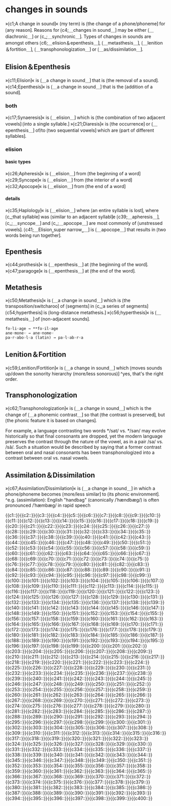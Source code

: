 # changes in sounds

»⟮c1;A change in sound⟯« (my term) is ⟮the change of a phone/phoneme⟯ for ⟮any reason⟯.
Reasons for ⟮c4;＿changes in sound＿⟯ may be either ⟮＿diachronic＿⟯ or ⟮c_;＿synchronic＿⟯.
Types of changes in sounds are amongst others ⟮c6;＿elision＆epenthesis＿⟯, ⟮＿metasthesis＿⟯, ⟮＿lenition＆fortition＿⟯, ⟮＿transphonologization＿⟯ or ⟮＿as/dissimilation＿⟯.

## Elision＆Epenthesis

»⟮c11;Elision⟯« is ⟮＿a change in sound＿⟯ that is ⟮the removal of a sound⟯.
»⟮c14;Epenthesis⟯« is ⟮＿a change in sound＿⟯ that is the ⟮addition of a sound⟯.

### both

»⟮c17;Synaeresis⟯« is ⟮＿elision＿⟯ which is ⟮the combination of two adjacent vowels⟯ ⟮into a single syllable.⟯
»⟮c21;Diaresis⟯« is ⟮the occurrence⟯ or ⟮＿epenthesis＿⟯ of/to ⟮two sequential vowels⟯ which are ⟮part of different syllables⟯.

### elision

#### basic types

»⟮c26;Apheresis⟯« is ⟮＿elision＿⟯ from ⟮the beginning of a word⟯
»⟮c29;Syncope⟯« is ⟮＿elision＿⟯ from ⟮the interior of a word⟯
»⟮c32;Apocope⟯« is ⟮＿elision＿⟯ from ⟮the end of a word⟯

#### details

»⟮c35;Haplology⟯« is ⟮＿elision＿⟯ where ⟮an entire syllable is lost⟯, where ⟮c_;that syllable⟯ was ⟮similar to an adjacent syllabl⟯e
⟮c39;＿apheresis＿⟯, ⟮c_;＿syncope＿⟯ and ⟮c_;＿apocope＿⟯ are most commonly of ⟮unstressed vowels⟯.
⟮c41;＿Elision⎵super narrow⎵＿⟯ is ⟮＿apocope＿⟯ that results in ⟮two words being run together⟯.

## Epenthesis

»⟮c44;prothesis⟯« is ⟮＿epenthesis＿⟯ at ⟮the beginning of the word⟯.
»⟮c47;paragoge⟯« is ⟮＿epenthesis＿⟯ at ⟮the end of the word⟯.

## Metathesis

»⟮c50;Metathesis⟯« is ⟮＿a change in sound＿⟯ which is ⟮the transposition/switcharoo⟯ of ⟮segments⟯ in ⟮c_;a series of segments⟯
⟮c54;hyperthesis⟯ is ⟮long-distance metathesis.⟯
»⟮c56;hyperthesis⟯« is ⟮＿metathesis＿⟯ of ⟮non-adjacent sounds⟯.

```
fo☞li☜age → **fo☞il☜age
ane☞mone☜ → ane☞nome☜
pa☞r☜abo☞l☜a (latin) → pa☞l☜ab☞r☜a
```

## Lenition＆Fortition

»⟮c59;Lenition/Fortition⟯« is ⟮＿a change in sound＿⟯ which ⟮moves sounds up/down the sonority hierarchy (more/less sonorous)⟯
^yes, that's the right order.

## Transphonologization

»⟮c62;Transphonologization⟯«  is ⟮＿a change in sound＿⟯ which is the change of ⟮＿a phonemic contrast＿⟯ so that ⟮the contrast is preserved⟯, but ⟮the phonic feature it is based on changes⟯.

For example, a language contrasting two words */sat/ vs. */san/ may evolve historically so that final consonants are dropped, yet the modern language preserves the contrast through the nature of the vowel, as in a pair /sa/ vs. /sã/. Such a situation would be described by saying that a former contrast between oral and nasal consonants has been transphonologized into a contrast between oral vs. nasal vowels. 

## Assimilation＆Dissimilation

»⟮c67;Assimilation/Dissimilation⟯« is ⟮＿a change in sound＿⟯ in which a phone/phoneme becomes ⟮more/less similar⟯ to ⟮its phonic environment⟯. 
^e.g. (assimilation): English "handbag" (canonically /ˈhændbæɡ/) is often pronounced /ˈhæmbæɡ/ in rapid speech 

<span class="cloze-dump">{{c1::}}{{c2::}}{{c3::}}{{c4::}}{{c5::}}{{c6::}}{{c7::}}{{c8::}}{{c9::}}{{c10::}}{{c11::}}{{c12::}}{{c13::}}{{c14::}}{{c15::}}{{c16::}}{{c17::}}{{c18::}}{{c19::}}{{c20::}}{{c21::}}{{c22::}}{{c23::}}{{c24::}}{{c25::}}{{c26::}}{{c27::}}{{c28::}}{{c29::}}{{c30::}}{{c31::}}{{c32::}}{{c33::}}{{c34::}}{{c35::}}{{c36::}}{{c37::}}{{c38::}}{{c39::}}{{c40::}}{{c41::}}{{c42::}}{{c43::}}{{c44::}}{{c45::}}{{c46::}}{{c47::}}{{c48::}}{{c49::}}{{c50::}}{{c51::}}{{c52::}}{{c53::}}{{c54::}}{{c55::}}{{c56::}}{{c57::}}{{c58::}}{{c59::}}{{c60::}}{{c61::}}{{c62::}}{{c63::}}{{c64::}}{{c65::}}{{c66::}}{{c67::}}{{c68::}}{{c69::}}{{c70::}}{{c71::}}{{c72::}}{{c73::}}{{c74::}}{{c75::}}{{c76::}}{{c77::}}{{c78::}}{{c79::}}{{c80::}}{{c81::}}{{c82::}}{{c83::}}{{c84::}}{{c85::}}{{c86::}}{{c87::}}{{c88::}}{{c89::}}{{c90::}}{{c91::}}{{c92::}}{{c93::}}{{c94::}}{{c95::}}{{c96::}}{{c97::}}{{c98::}}{{c99::}}{{c100::}}{{c101::}}{{c102::}}{{c103::}}{{c104::}}{{c105::}}{{c106::}}{{c107::}}{{c108::}}{{c109::}}{{c110::}}{{c111::}}{{c112::}}{{c113::}}{{c114::}}{{c115::}}{{c116::}}{{c117::}}{{c118::}}{{c119::}}{{c120::}}{{c121::}}{{c122::}}{{c123::}}{{c124::}}{{c125::}}{{c126::}}{{c127::}}{{c128::}}{{c129::}}{{c130::}}{{c131::}}{{c132::}}{{c133::}}{{c134::}}{{c135::}}{{c136::}}{{c137::}}{{c138::}}{{c139::}}{{c140::}}{{c141::}}{{c142::}}{{c143::}}{{c144::}}{{c145::}}{{c146::}}{{c147::}}{{c148::}}{{c149::}}{{c150::}}{{c151::}}{{c152::}}{{c153::}}{{c154::}}{{c155::}}{{c156::}}{{c157::}}{{c158::}}{{c159::}}{{c160::}}{{c161::}}{{c162::}}{{c163::}}{{c164::}}{{c165::}}{{c166::}}{{c167::}}{{c168::}}{{c169::}}{{c170::}}{{c171::}}{{c172::}}{{c173::}}{{c174::}}{{c175::}}{{c176::}}{{c177::}}{{c178::}}{{c179::}}{{c180::}}{{c181::}}{{c182::}}{{c183::}}{{c184::}}{{c185::}}{{c186::}}{{c187::}}{{c188::}}{{c189::}}{{c190::}}{{c191::}}{{c192::}}{{c193::}}{{c194::}}{{c195::}}{{c196::}}{{c197::}}{{c198::}}{{c199::}}{{c200::}}{{c201::}}{{c202::}}{{c203::}}{{c204::}}{{c205::}}{{c206::}}{{c207::}}{{c208::}}{{c209::}}{{c210::}}{{c211::}}{{c212::}}{{c213::}}{{c214::}}{{c215::}}{{c216::}}{{c217::}}{{c218::}}{{c219::}}{{c220::}}{{c221::}}{{c222::}}{{c223::}}{{c224::}}{{c225::}}{{c226::}}{{c227::}}{{c228::}}{{c229::}}{{c230::}}{{c231::}}{{c232::}}{{c233::}}{{c234::}}{{c235::}}{{c236::}}{{c237::}}{{c238::}}{{c239::}}{{c240::}}{{c241::}}{{c242::}}{{c243::}}{{c244::}}{{c245::}}{{c246::}}{{c247::}}{{c248::}}{{c249::}}{{c250::}}{{c251::}}{{c252::}}{{c253::}}{{c254::}}{{c255::}}{{c256::}}{{c257::}}{{c258::}}{{c259::}}{{c260::}}{{c261::}}{{c262::}}{{c263::}}{{c264::}}{{c265::}}{{c266::}}{{c267::}}{{c268::}}{{c269::}}{{c270::}}{{c271::}}{{c272::}}{{c273::}}{{c274::}}{{c275::}}{{c276::}}{{c277::}}{{c278::}}{{c279::}}{{c280::}}{{c281::}}{{c282::}}{{c283::}}{{c284::}}{{c285::}}{{c286::}}{{c287::}}{{c288::}}{{c289::}}{{c290::}}{{c291::}}{{c292::}}{{c293::}}{{c294::}}{{c295::}}{{c296::}}{{c297::}}{{c298::}}{{c299::}}{{c300::}}{{c301::}}{{c302::}}{{c303::}}{{c304::}}{{c305::}}{{c306::}}{{c307::}}{{c308::}}{{c309::}}{{c310::}}{{c311::}}{{c312::}}{{c313::}}{{c314::}}{{c315::}}{{c316::}}{{c317::}}{{c318::}}{{c319::}}{{c320::}}{{c321::}}{{c322::}}{{c323::}}{{c324::}}{{c325::}}{{c326::}}{{c327::}}{{c328::}}{{c329::}}{{c330::}}{{c331::}}{{c332::}}{{c333::}}{{c334::}}{{c335::}}{{c336::}}{{c337::}}{{c338::}}{{c339::}}{{c340::}}{{c341::}}{{c342::}}{{c343::}}{{c344::}}{{c345::}}{{c346::}}{{c347::}}{{c348::}}{{c349::}}{{c350::}}{{c351::}}{{c352::}}{{c353::}}{{c354::}}{{c355::}}{{c356::}}{{c357::}}{{c358::}}{{c359::}}{{c360::}}{{c361::}}{{c362::}}{{c363::}}{{c364::}}{{c365::}}{{c366::}}{{c367::}}{{c368::}}{{c369::}}{{c370::}}{{c371::}}{{c372::}}{{c373::}}{{c374::}}{{c375::}}{{c376::}}{{c377::}}{{c378::}}{{c379::}}{{c380::}}{{c381::}}{{c382::}}{{c383::}}{{c384::}}{{c385::}}{{c386::}}{{c387::}}{{c388::}}{{c389::}}{{c390::}}{{c391::}}{{c392::}}{{c393::}}{{c394::}}{{c395::}}{{c396::}}{{c397::}}{{c398::}}{{c399::}}{{c400::}}</span>
